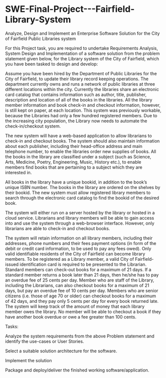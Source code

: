 # SWE-Final-Project---Fairfield-Library-System
Analyze, Design and Implement an Enterprise Software Solution for the City of Fairfield Public Libraries system 

For this Project task, you are required to undertake Requirements Analysis, System Design and Implementation of a software solution from the problem statement given below, for the Library system of the City of Fairfield, which you have been tasked to design and develop: 

Assume you have been hired by the Department of Public Libraries for the City of Fairfield, to update their library record keeping operations. The department currently owns and runs a network of public libraries at three different locations within the city. Currently the libraries share an electronic card catalog that contains information such as author, title, publisher, description and location of all of the books in the libraries. All the library member information and book check-in and checkout information, however, is still kept on paper, at each location. This system was previously workable, because the Libraries had only a few hundred registered members. Due to the increasing city population, the Library now needs to automate the check-in/checkout system. 

The new system will have a web-based application to allow librarians to check-in and checkout books. The system should also maintain information about each publisher, including their head-office address and main telephone number, to enable the libraries order new supplies of books. All the books in the library are classified under a subject (such as Science, Arts, Medicine, Poetry, Engineering, Music, History etc.), to enable members find books that are pertaining to a subject which they are interested in.  

All books in the library have a unique bookid, in addition to the book’s unique ISBN number. The books in the library are ordered on the shelves by their bookid. The new system must allow registered library members to search through the electronic card catalog to find the bookid of the desired book. 

The system will either run on a server hosted by the library or hosted in a cloud service. Librarians and library members will be able to gain access into and use the system through a web-browser interface. However, only librarians are able to check-in and checkout books. 

The system will retain information on all library members, including their addresses, phone numbers and their fees payment options (in form of the debit or credit card information, to be used to pay any fees owed). Only valid identifiable residents of the City of Fairfield can become library members. To be registered as a Library member, a valid City of Fairfield-issued identification card is required to be presented to the Librarian. Standard members can check-out books for a maximum of 21 days. If a standard member returns a book later than 21 days, then he/she has to pay an overdue fee of 25 cents per day. Member who are staff of the Library, including the Librarians, can also checkout books for a maximum of 21 days, but pay an overdue fee of 10 cents per day. Members who are senior citizens (i.e. those of age 70 or older) can checkout books for a maximum of 42 days, and they pay only 5 cents per day for every book returned late. The system will keep track of the amount of money that each library member owes the library. No member will be able to checkout a book if they have another book overdue or owe a fee greater than 100 cents. 

 

Tasks: 

Analyze the system requirements from the above Problem statement and identify the use-cases or User Stories. 

 

Select a suitable solution architecture for the software. 

 

Implement the solution 

 

Package and deploy/deliver the finished working software/application. 
